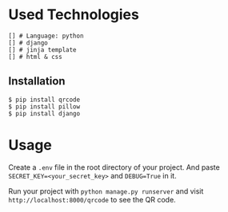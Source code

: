 # Used Technologies
    
    [] # Language: python
    [] # django
    [] # jinja template
    [] # html & css
    
## Installation
    
    $ pip install qrcode
    $ pip install pillow
    $ pip install django

# Usage

Create a ```.env``` file in the root directory of your project. And paste ```SECRET_KEY=<your_secret_key>``` and ```DEBUG=True``` in it.

Run your project with ```python manage.py runserver``` and visit ```http://localhost:8000/qrcode``` to see the QR code.

